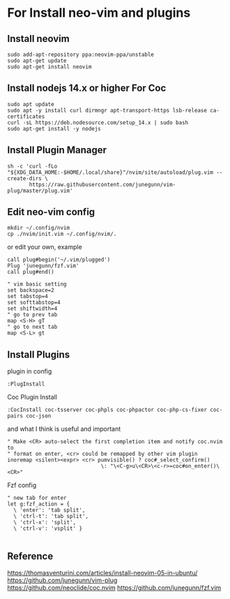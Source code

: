 # For Install neo-vim and plugins

## Install neovim
```
sudo add-apt-repository ppa:neovim-ppa/unstable
sudo apt-get update
sudo apt-get install neovim
```

## Install nodejs 14.x or higher For Coc
```
sudo apt update
sudo apt -y install curl dirmngr apt-transport-https lsb-release ca-certificates
curl -sL https://deb.nodesource.com/setup_14.x | sudo bash
sudo apt-get install -y nodejs
```

## Install Plugin Manager
```
sh -c 'curl -fLo "${XDG_DATA_HOME:-$HOME/.local/share}"/nvim/site/autoload/plug.vim --create-dirs \
       https://raw.githubusercontent.com/junegunn/vim-plug/master/plug.vim'
```

## Edit neo-vim config
```
mkdir ~/.config/nvim
cp ./nvim/init.vim ~/.config/nvim/.
```

or edit your own, example
```
call plug#begin('~/.vim/plugged')
Plug 'junegunn/fzf.vim'
call plug#end()

" vim basic setting 
set backspace=2
set tabstop=4
set softtabstop=4
set shiftwidth=4
" go to prev tab
map <S-H> gT
" go to next tab
map <S-L> gt
```

## Install Plugins
plugin in config
```
:PlugInstall
```

Coc Plugin Install
```
:CocInstall coc-tsserver coc-phpls coc-phpactor coc-php-cs-fixer coc-pairs coc-json
```

and what I think is useful and important
```
" Make <CR> auto-select the first completion item and notify coc.nvim to
" format on enter, <cr> could be remapped by other vim plugin
inoremap <silent><expr> <cr> pumvisible() ? coc#_select_confirm()
                              \: "\<C-g>u\<CR>\<c-r>=coc#on_enter()\<CR>"
```

Fzf config
```
" new tab for enter
let g:fzf_action = {
  \ 'enter': 'tab split',
  \ 'ctrl-t': 'tab split',
  \ 'ctrl-x': 'split',
  \ 'ctrl-v': 'vsplit' }
 
```

## Reference
https://thomasventurini.com/articles/install-neovim-05-in-ubuntu/
https://github.com/junegunn/vim-plug
https://github.com/neoclide/coc.nvim
https://github.com/junegunn/fzf.vim
